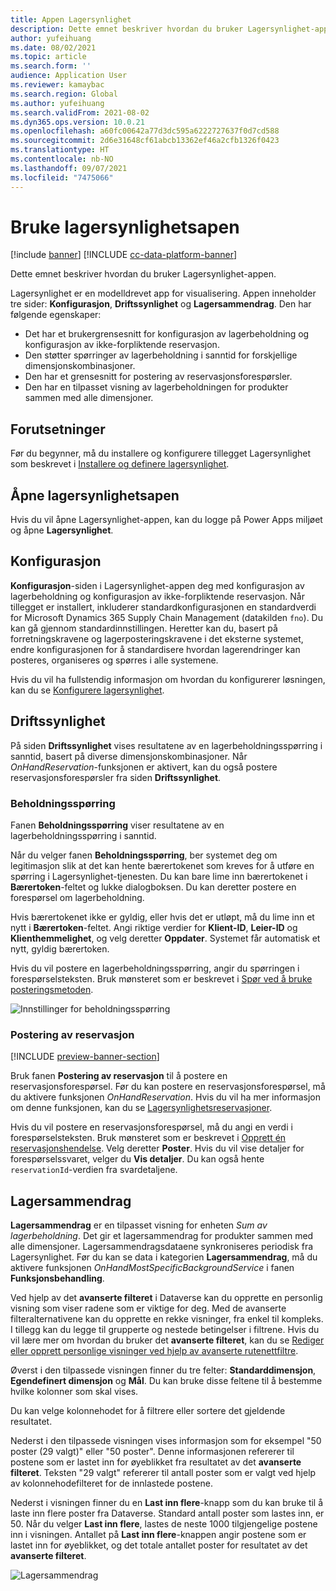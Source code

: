```yaml
---
title: Appen Lagersynlighet
description: Dette emnet beskriver hvordan du bruker Lagersynlighet-appen.
author: yufeihuang
ms.date: 08/02/2021
ms.topic: article
ms.search.form: ''
audience: Application User
ms.reviewer: kamaybac
ms.search.region: Global
ms.author: yufeihuang
ms.search.validFrom: 2021-08-02
ms.dyn365.ops.version: 10.0.21
ms.openlocfilehash: a60fc00642a77d3dc595a6222727637f0d7cd588
ms.sourcegitcommit: 2d6e31648cf61abcb13362ef46a2cfb1326f0423
ms.translationtype: HT
ms.contentlocale: nb-NO
ms.lasthandoff: 09/07/2021
ms.locfileid: "7475066"
---
```

# <a name="use-the-inventory-visibility-app"></a>Bruke lagersynlighetsapen

[!include [banner](../includes/banner.md)]
[!INCLUDE [cc-data-platform-banner](../../includes/cc-data-platform-banner.md)]

Dette emnet beskriver hvordan du bruker Lagersynlighet-appen.

Lagersynlighet er en modelldrevet app for visualisering. Appen inneholder tre sider: **Konfigurasjon**, **Driftssynlighet** og **Lagersammendrag**. Den har følgende egenskaper:

- Det har et brukergrensesnitt for konfigurasjon av lagerbeholdning og konfigurasjon av ikke-forpliktende reservasjon.
- Den støtter spørringer av lagerbeholdning i sanntid for forskjellige dimensjonskombinasjoner.
- Den har et grensesnitt for postering av reservasjonsforespørsler.
- Den har en tilpasset visning av lagerbeholdningen for produkter sammen med alle dimensjoner.

## <a name="prerequisites"></a>Forutsetninger

Før du begynner, må du installere og konfigurere tillegget Lagersynlighet som beskrevet i [Installere og definere lagersynlighet](inventory-visibility-setup.md).

## <a name="open-the-inventory-visibility-app"></a>Åpne lagersynlighetsapen

Hvis du vil åpne Lagersynlighet-appen, kan du logge på Power Apps miljøet og åpne **Lagersynlighet**.

## <a name="configuration"></a><a name="configuration"></a>Konfigurasjon

**Konfigurasjon**-siden i Lagersynlighet-appen deg med konfigurasjon av lagerbeholdning og konfigurasjon av ikke-forpliktende reservasjon. Når tillegget er installert, inkluderer standardkonfigurasjonen en standardverdi for Microsoft Dynamics 365 Supply Chain Management (datakilden `fno`). Du kan gå gjennom standardinnstillingen. Heretter kan du, basert på forretningskravene og lagerposteringskravene i det eksterne systemet, endre konfigurasjonen for å standardisere hvordan lagerendringer kan posteres, organiseres og spørres i alle systemene.

Hvis du vil ha fullstendig informasjon om hvordan du konfigurerer løsningen, kan du se [Konfigurere lagersynlighet](inventory-visibility-configuration.md).

## <a name="operational-visibility"></a>Driftssynlighet

På siden **Driftssynlighet** vises resultatene av en lagerbeholdningsspørring i sanntid, basert på diverse dimensjonskombinasjoner. Når *OnHandReservation*-funksjonen er aktivert, kan du også postere reservasjonsforespørsler fra siden **Driftssynlighet**.

### <a name="on-hand-query"></a>Beholdningsspørring

Fanen **Beholdningsspørring** viser resultatene av en lagerbeholdningsspørring i sanntid.

Når du velger fanen **Beholdningsspørring**, ber systemet deg om legitimasjon slik at det kan hente bærertokenet som kreves for å utføre en spørring i Lagersynlighet-tjenesten. Du kan bare lime inn bærertokenet i **Bærertoken**-feltet og lukke dialogboksen. Du kan deretter postere en forespørsel om lagerbeholdning.

Hvis bærertokenet ikke er gyldig, eller hvis det er utløpt, må du lime inn et nytt i **Bærertoken**-feltet. Angi riktige verdier for **Klient-ID**, **Leier-ID** og **Klienthemmelighet**, og velg deretter **Oppdater**. Systemet får automatisk et nytt, gyldig bærertoken.

Hvis du vil postere en lagerbeholdningsspørring, angir du spørringen i forespørselsteksten. Bruk mønsteret som er beskrevet i [Spør ved å bruke posteringsmetoden](inventory-visibility-api.md#query-with-post-method).

![Innstillinger for beholdningsspørring](media/inventory-visibility-query-settings.png "Innstillinger for beholdningsspørring")

### <a name="reservation-posting"></a>Postering av reservasjon

[!INCLUDE [preview-banner-section](../../includes/preview-banner-section.md)]

Bruk fanen **Postering av reservasjon** til å postere en reservasjonsforespørsel. Før du kan postere en reservasjonsforespørsel, må du aktivere funksjonen *OnHandReservation*. Hvis du vil ha mer informasjon om denne funksjonen, kan du se [Lagersynlighetsreservasjoner](inventory-visibility-reservations.md).

Hvis du vil postere en reservasjonsforespørsel, må du angi en verdi i forespørselsteksten. Bruk mønsteret som er beskrevet i [Opprett én reservasjonshendelse](inventory-visibility-api.md#create-one-reservation-event). Velg deretter **Poster**. Hvis du vil vise detaljer for forespørselssvaret, velger du **Vis detaljer**. Du kan også hente `reservationId`-verdien fra svardetaljene.

## <a name="inventory-summary"></a><a name="inventory-summary"></a>Lagersammendrag

**Lagersammendrag** er en tilpasset visning for enheten *Sum av lagerbeholdning*. Det gir et lagersammendrag for produkter sammen med alle dimensjoner. Lagersammendragsdataene synkroniseres periodisk fra Lagersynlighet. Før du kan se data i kategorien **Lagersammendrag**, må du aktivere funksjonen *OnHandMostSpecificBackgroundService* i fanen **Funksjonsbehandling**.

Ved hjelp av det **avanserte filteret** i Dataverse kan du opprette en personlig visning som viser radene som er viktige for deg. Med de avanserte filteralternativene kan du opprette en rekke visninger, fra enkel til kompleks. I tillegg kan du legge til grupperte og nestede betingelser i filtrene. Hvis du vil lære mer om hvordan du bruker det **avanserte filteret**, kan du se [Rediger eller opprett personlige visninger ved hjelp av avanserte rutenettfiltre](/powerapps/user/grid-filters-advanced).

Øverst i den tilpassede visningen finner du tre felter: **Standarddimensjon**, **Egendefinert dimensjon** og **Mål**. Du kan bruke disse feltene til å bestemme hvilke kolonner som skal vises.

Du kan velge kolonnehodet for å filtrere eller sortere det gjeldende resultatet.

Nederst i den tilpassede visningen vises informasjon som for eksempel "50 poster (29 valgt)" eller "50 poster". Denne informasjonen refererer til postene som er lastet inn for øyeblikket fra resultatet av det **avanserte filteret**. Teksten "29 valgt" refererer til antall poster som er valgt ved hjelp av kolonnehodefilteret for de innlastede postene.

Nederst i visningen finner du en **Last inn flere**-knapp som du kan bruke til å laste inn flere poster fra Dataverse. Standard antall poster som lastes inn, er 50. Når du velger **Last inn flere**, lastes de neste 1000 tilgjengelige postene inn i visningen. Antallet på **Last inn flere**-knappen angir postene som er lastet inn for øyeblikket, og det totale antallet poster for resultatet av det **avanserte filteret**.

![Lagersammendrag](media/inventory-visibility-onhand-list.png "Lagersammendrag")
